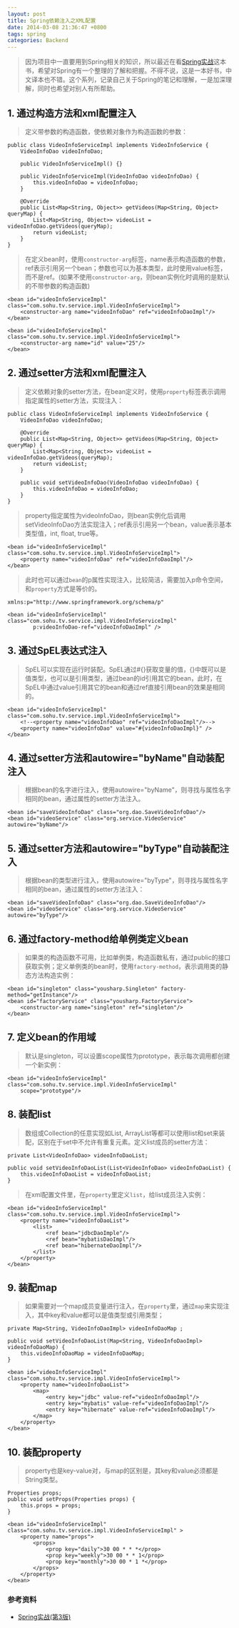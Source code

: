 ```yaml
---
layout: post
title: Spring依赖注入之XML配置
date: 2014-03-08 21:36:47 +0800
tags: spring
categories: Backend
---
```


> 因为项目中一直要用到Spring相关的知识，所以最近在看[Spring实战](http://www.amazon.cn/Spring%E5%AE%9E%E6%88%98-%E6%B2%83%E5%B0%94%E6%96%AF/dp/B00CY6UD2I/ref=sr_1_1?ie=UTF8&qid=1394286577&sr=8-1&keywords=spring%E5%AE%9E%E6%88%98)这本书，希望对Spring有一个整理的了解和把握。不得不说，这是一本好书，中文译本也不错。这个系列，记录自己关于Spring的笔记和理解，一是加深理解，同时也希望对别人有所帮助。

<!-- more -->

## 1. 通过构造方法和xml配置注入

> 定义带参数的构造函数，使依赖对象作为构造函数的参数：

	public class VideoInfoServiceImpl implements VideoInfoService {
		VideoInfoDao videoInfoDao;

		public VideoInfoServiceImpl() {}

		public VideoInfoServiceImpl(VideoInfoDao videoInfoDao) {
			this.videoInfoDao = videoInfoDao;
		}

		@Override
		public List<Map<String, Object>> getVideos(Map<String, Object> queryMap) {
			List<Map<String, Object>> videoList = videoInfoDao.getVideos(queryMap);
			return videoList;
		}
	}

> 在定义bean时，使用`constructor-arg`标签，name表示构造函数的参数，ref表示引用另一个bean；参数也可以为基本类型，此时使用value标签，而不是ref。(如果不使用`constructor-arg`，则bean实例化时调用的是默认的不带参数的构造函数)

    <bean id="videoInfoServiceImpl" class="com.sohu.tv.service.impl.VideoInfoServiceImpl">
        <constructor-arg name="videoInfoDao" ref="videoInfoDaoImpl"/>
    </bean>

    <bean id="videoInfoServiceImpl" class="com.sohu.tv.service.impl.VideoInfoServiceImpl">
        <constructor-arg name="id" value="25"/>
    </bean>

## 2. 通过setter方法和xml配置注入

> 定义依赖对象的setter方法，在bean定义时，使用`property`标签表示调用指定属性的setter方法，实现注入：

	public class VideoInfoServiceImpl implements VideoInfoService {
		VideoInfoDao videoInfoDao;

		@Override
		public List<Map<String, Object>> getVideos(Map<String, Object> queryMap) {
			List<Map<String, Object>> videoList = videoInfoDao.getVideos(queryMap);
			return videoList;
		}

		public void setVideoInfoDao(VideoInfoDao videoInfoDao) {
			this.videoInfoDao = videoInfoDao;
		}
	}

> property指定属性为videoInfoDao，则bean实例化后调用setVideoInfoDao方法实现注入；ref表示引用另一个bean，value表示基本类型值，int, float, true等。

    <bean id="videoInfoServiceImpl" class="com.sohu.tv.service.impl.VideoInfoServiceImpl">
        <property name="videoInfoDao" ref="videoInfoDaoImpl"/>
    </bean>

> 此时也可以通过`bean`的p属性实现注入，比较简洁，需要加入p命令空间，和`property`方式是等价的。

	xmlns:p="http://www.springframework.org/schema/p"

    <bean id="videoInfoServiceImpl" class="com.sohu.tv.service.impl.VideoInfoServiceImpl"
            p:videoInfoDao-ref="videoInfoDaoImpl" />

## 3. 通过SpEL表达式注入

> SpEL可以实现在运行时装配。SpEL通过#{}获取变量的值，{}中既可以是值类型，也可以是引用类型，通过bean的id引用其它的bean，此时，在SpEL中通过value引用其它的bean和通过ref直接引用bean的效果是相同的。

	<bean id="videoInfoServiceImpl" class="com.sohu.tv.service.impl.VideoInfoServiceImpl">
        <!--<property name="videoInfoDao" ref="videoInfoDaoImpl"/>-->
        <property name="videoInfoDao" value="#{videoInfoDaoImpl}" />
    </bean>

## 4. 通过setter方法和autowire="byName"自动装配注入

> 根据bean的名字进行注入，使用autowire="byName"，则寻找与属性名字相同的bean，通过属性的setter方法注入。

    <bean id="saveVideoInfoDao" class="org.dao.SaveVideoInfoDao"/>
    <bean id="videoService" class="org.service.VideoService" autowire="byName"/>

## 5. 通过setter方法和autowire="byType"自动装配注入

> 根据bean的类型进行注入，使用autowire="byType"，则寻找与属性名字相同的bean，通过属性的setter方法注入：

    <bean id="saveVideoInfoDao" class="org.dao.SaveVideoInfoDao"/>
    <bean id="videoService" class="org.service.VideoService" autowire="byType"/>

## 6. 通过factory-method给单例类定义bean

> 如果类的构造函数不可用，比如单例类，构造函数私有，通过public的接口获取实例；定义单例类的bean时，使用`factory-method`，表示调用类的静态方法构造实例：

	<bean id="singleton" class="yousharp.Singleton" factory-method="getInstance"/>
    <bean id="factoryService" class="yousharp.FactoryService">
        <constructor-arg name="singleton" ref="singleton"/>
    </bean>

## 7. 定义bean的作用域

> 默认是singleton，可以设置scope属性为prototype，表示每次调用都创建一个新实例：

    <bean id="videoInfoServiceImpl" class="com.sohu.tv.service.impl.VideoInfoServiceImpl"
		scope="prototype"/>

## 8. 装配list

> 数组或Collection的任意实现如List, ArrayList等都可以使用list和set来装配，区别在于set中不允许有重复元素。定义list成员的setter方法：

	private List<VideoInfoDao> videoInfoDaoList;

	public void setVideoInfoDaoList(List<VideoInfoDao> videoInfoDaoList) {
		this.videoInfoDaoList = videoInfoDaoList;
	}

> 在xml配置文件里，在`property`里定义`list`，给list成员注入实例：

    <bean id="videoInfoServiceImpl" class="com.sohu.tv.service.impl.VideoInfoServiceImpl">
        <property name="videoInfoDaoList">
            <list>
                <ref bean="jdbcDaoImple"/>
                <ref bean="mybatisDaoImpl"/>
                <ref bean="hibernateDaoImpl"/>
            </list>
        </property>
    </bean>

## 9. 装配map

> 如果需要对一个map成员变量进行注入，在`property`里，通过`map`来实现注入，其中key和value都可以是值类型或引用类型；

	private Map<String, VideoInfoDaoImpl> videoInfoDaoMap ;

	public void setVideoInfoDaoList(Map<String, VideoInfoDaoImpl> videoInfoDaoMap) {
		this.videoInfoDaoMap = videoInfoDaoMap;
	}

	<bean id="videoInfoServiceImpl" class="com.sohu.tv.service.impl.VideoInfoServiceImpl">
        <property name="videoInfoDaoList">
            <map>
                <entry key="jdbc" value-ref="videoInfoDaoImpl"/>
                <entry key="mybatis" value-ref="videoInfoDaoImpl"/>
                <entry key="hibernate" value-ref="videoInfoDaoImpl"/>
            </map>
        </property>
    </bean>

## 10. 装配property
> property也是key-value对，与map的区别是，其key和value必须都是String类型。

	Properties props;
	public void setProps(Properties props) {
		this.props = props;
	}

    <bean id="videoInfoServiceImpl" class="com.sohu.tv.service.impl.VideoInfoServiceImpl" >
        <property name="props">
            <props>
                <prop key="daily">30 00 * * *</prop>
                <prop key="weekly">30 00 * * 1</prop>
                <prop key="monthly">30 00 * 1 *</prop>
            </props>
        </property>
    </bean>

### 参考资料

+ [Spring实战(第3版)](http://www.amazon.cn/Spring%E5%AE%9E%E6%88%98-%E6%B2%83%E5%B0%94%E6%96%AF/dp/B00CY6UD2I/ref=sr_1_1?ie=UTF8&qid=1394943496&sr=8-1&keywords=spring+in+action)

